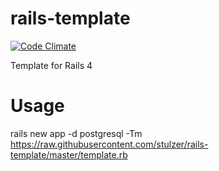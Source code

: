 rails-template
==============

[![Code Climate](https://codeclimate.com/github/stulzer/rails-template.png)](https://codeclimate.com/github/stulzer/rails-template)

Template for Rails 4

Usage
==============

rails new app -d postgresql -Tm https://raw.githubusercontent.com/stulzer/rails-template/master/template.rb
